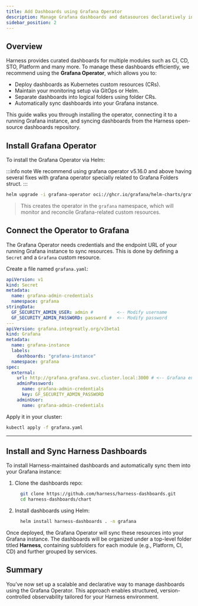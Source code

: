 ```yaml
---
title: Add Dashboards using Grafana Operator
description: Manage Grafana dashboards and datasources declaratively in Kubernetes with Grafana Operator, Helm, and CRDs, enabling easy versioning, automation, and maintenance of observability for Harness modules. 
sidebar_position: 2
---
```


## Overview

Harness provides curated dashboards for multiple modules such as CI, CD, STO, Platform and many more. To manage these dashboards efficiently, we recommend using the **Grafana Operator**, which allows you to:

- Deploy dashboards as Kubernetes custom resources (CRs).
- Maintain your monitoring setup via GitOps or Helm.
- Separate dashboards into logical folders using folder CRs.
- Automatically sync dashboards into your Grafana instance.

This guide walks you through installing the operator, connecting it to a running Grafana instance, and syncing dashboards from the Harness open-source dashboards repository.

## Install Grafana Operator

To install the Grafana Operator via Helm:

:::info note
   We recommend using grafana operator v5.16.0 and above having several fixes with grafana operator specially related to Grafana Folders struct.
:::

```bash
helm upgrade -i grafana-operator oci://ghcr.io/grafana/helm-charts/grafana-operator -n grafana
```

> This creates the operator in the `grafana` namespace, which will monitor and reconcile Grafana-related custom resources. 

## Connect the Operator to Grafana

The Grafana Operator needs credentials and the endpoint URL of your running Grafana instance to sync resources. This is done by defining a `Secret` and a `Grafana` custom resource.

Create a file named `grafana.yaml`:

```yaml
apiVersion: v1
kind: Secret
metadata:
  name: grafana-admin-credentials
  namespace: grafana
stringData:
  GF_SECURITY_ADMIN_USER: admin #         <-- Modify username
  GF_SECURITY_ADMIN_PASSWORD: password #  <-- Modify password
---
apiVersion: grafana.integreatly.org/v1beta1
kind: Grafana
metadata:
  name: grafana-instance
  labels:
    dashboards: "grafana-instance"
  namespace: grafana
spec:
  external:
    url: http://grafana.grafana.svc.cluster.local:3000 # <-- Grafana endpoint
    adminPassword:
      name: grafana-admin-credentials
      key: GF_SECURITY_ADMIN_PASSWORD
    adminUser:
      name: grafana-admin-credentials
```

Apply it in your cluster:

```bash
kubectl apply -f grafana.yaml
```

---

## Install and Sync Harness Dashboards

To install Harness-maintained dashboards and automatically sync them into your Grafana instance:

1. Clone the dashboards repo:

    ```bash
      git clone https://github.com/harness/harness-dashboards.git
      cd harness-dashboards/chart
    ```

2. Install dashboards using Helm:

    ```bash
      helm install harness-dashboards . -n grafana
    ```

Once deployed, the Grafana Operator will sync these resources into your Grafana instance. The dashboards will be organized under a top-level folder titled **Harness**, containing subfolders for each module (e.g., Platform, CI, CD) and further grouped by services.

## Summary

You’ve now set up a scalable and declarative way to manage dashboards using the Grafana Operator. This approach enables structured, version-controlled observability tailored for your Harness environment.


